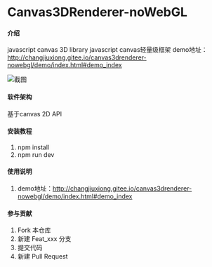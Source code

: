 # Canvas3DRenderer-noWebGL

#### 介绍
javascript canvas 3D library
javascript canvas轻量级框架
demo地址：http://changjiuxiong.gitee.io/canvas3drenderer-nowebgl/demo/index.html#demo_index

![截图](https://images.gitee.com/uploads/images/2019/1227/173234_b5aefa11_2665180.png "屏幕截图.png")

#### 软件架构

基于canvas 2D API

#### 安装教程

1. npm install
2. npm run dev

#### 使用说明

1. demo地址：http://changjiuxiong.gitee.io/canvas3drenderer-nowebgl/demo/index.html#demo_index
 
#### 参与贡献

1. Fork 本仓库
2. 新建 Feat_xxx 分支
3. 提交代码
4. 新建 Pull Request